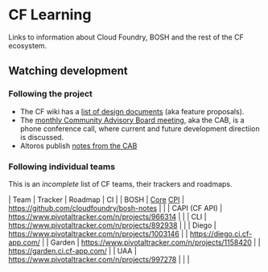 
# CF Learning

Links to information about Cloud Foundry, BOSH and the rest of the CF
ecosystem.


## Watching development

### Following the project

- The CF wiki has a [list of design
documents](https://github.com/cloudfoundry-community/cf-docs-contrib/wiki/Design-Documents)
(aka feature proposals).
- The [monthly Community Advisory Board
  meeting](https://docs.google.com/document/d/1SCOlAquyUmNM-AQnekCOXiwhLs6gveTxAcduvDcW_xI/edit#),
aka the CAB, is a phone conference call, where current and future development
directiion is discussed.
- Altoros publish [notes from the CAB](http://www.altoros.com/blog/tag/cab/) 

### Following individual teams

This is an *incomplete* list of CF teams, their trackers and roadmaps.

| Team | Tracker | Roadmap | CI |
| BOSH | [Core](https://www.pivotaltracker.com/n/projects/956238) [CPI](https://www.pivotaltracker.com/n/projects/1133984) | https://github.com/cloudfoundry/bosh-notes | |
| CAPI (CF API) | https://www.pivotaltracker.com/n/projects/966314 | | 
| CLI | https://www.pivotaltracker.com/n/projects/892938 | |
| Diego | https://www.pivotaltracker.com/n/projects/1003146 | | https://diego.ci.cf-app.com/ | 
| Garden | https://www.pivotaltracker.com/n/projects/1158420 | | https://garden.ci.cf-app.com/ |
| UAA | https://www.pivotaltracker.com/n/projects/997278 | | |

